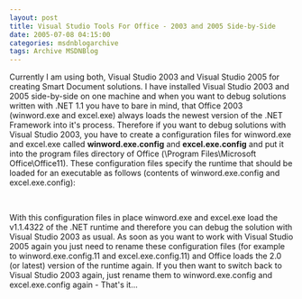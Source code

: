 ```yaml
---
layout: post
title: Visual Studio Tools For Office - 2003 and 2005 Side-by-Side
date: 2005-07-08 04:15:00
categories: msdnblogarchive
tags: Archive MSDNBlog
---
```


Currently I am using both, Visual Studio 2003 and Visual Studio 2005 for creating Smart Document solutions. I have installed Visual Studio 2003 and 2005 side-by-side on one machine and when you want to debug solutions written with .NET 1.1 you have to bare in mind, that Office 2003 (winword.exe and excel.exe) always loads the newest version of the .NET Framework into it's process. Therefore if you want to debug solutions with Visual Studio 2003, you have to create a configuration files for winword.exe and excel.exe called **winword.exe.config** and **excel.exe.config** and put it into the program files directory of Office (<DRIVE>\Program Files\Microsoft Office\Office11). These configuration files specify the runtime that should be loaded for an executable as follows (contents of winword.exe.config and excel.exe.config):


<configuration>  
   <startup>  
      <requiredRuntime version="v1.1.4322" safemode="false" />  
   </startup>  
</configuration>


With this configuration files in place winword.exe and excel.exe load the v1.1.4322 of the .NET runtime and therefore you can debug the solution with Visual Studio 2003 as usual. As soon as you want to work with Visual Studio 2005 again you just need to rename these configuration files (for example to winword.exe.config.11 and excel.exe.config.11) and Office loads the 2.0 (or latest) version of the runtime again. If you then want to switch back to Visual Studio 2003 again, just rename them to winword.exe.config and excel.exe.config again - That's it...


